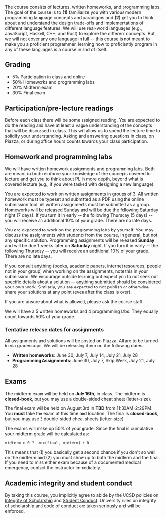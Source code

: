 The course consists of lectures, written homeworks, and programming labs.  The
goal of the course is to **(1)** familiarize you with various modern
programming language concepts and paradigms and **(2)** get you to think about
and understand the design trade-offs and implementations of different language
features. We will use real-world languages (e.g., JavaScript, Haskell, C++, and
Rust) to explore the different concepts. But, we will not cover any one
language in full -- this course is not meant to make you a proficient
programmer, learning how to proficiently program in any of these languages is a
course in and of itself.


## Grading

-  5% Participation in class and online
- 50% Homeworks and programming labs
- 20% Midterm exam
- 30% Final exam

## Participation/pre-lecture readings

Before each class there will be some assigned reading. You are expected to do
the reading and have at least a vague understanding of the concepts that will
be discussed in class. This will allow us to spend the lecture time to solidify
your understanding.  Asking and answering questions in class, on Piazza, or
during office hours counts towards your class participation. 

## Homework and programming labs

We will have written homework assignments and programming labs.  Both are meant
to both reinforce your knowledge of the concepts covered in lecture and get you
to think about PL in more depth, beyond what is covered lecture (e.g., if you
were tasked with designing a new language).

You are expected to work on written assignments in groups of 3. All written
homework must be typeset and submitted as a PDF using the online submission
tool.  All written assignments must be submitted as a group.  Homeworks will be
released Sunday and will be due the following Saturday night (7 days). If
you turn it in early -- the following Thursday (5 days) -- you will
receive an additional 10% of your grade. There are no late days.

You are expected to work on the programming labs by yourself. You may discuss
the assignments with students from the course, in general, but not any specific
solution. Programming assignments will be released **Sunday** and will be due 1
weeks later on **Saturday** night. If you turn it in early -- the following Thursday
-- you will receive an additional 10% of your grade. There are no late days.

If you consult anything (books, academic papers, internet resources, people not
in your group) when working on the assignments, note this in your submission.
We encourage outside learning but expect you to not seek out specific details
about a solution -- anything submitted should be considered your own work.
Similarly, you are expected to not publish or otherwise share your solutions at
any point (even after the class is over).

If you are unsure about what is allowed, please ask the course staff.

We will have a 5 written homeworks and 4 programming labs. They equally count
towards 50% of your grade.

### Tentative release dates for assignments

All assignments and solutions will be posted on Piazza. All are to be turned in
via gradescope. We will be releasing them on the following dates:

- **Written homeworks**: June 30, July 7, July 14, July 21, July 28 
- **Programming Assignments**: June 30, July 7, Skip Week, July 21, July 28 

## Exams

The midterm exam will be held on **July 16th**, in class. The midterm is
**closed-book**, but you may use a double-sided cheat sheet (letter-size).

The final exam will be held on August 3rd in **TBD** 
from 11:30AM-2:29PM. You **must** take the exam at this time and location. 
The final is **closed-book**, but you may use 2 double-sided cheat sheets
(letter-size).

The exams will make up 50% of your grade. Since the final is cumulative your
midterm grade will be calculated as:

```
midterm > 0 ?  max(final, midterm) : 0
```

This means that (1) you basically get a second chance if you don't so well on
the midterm and (2) you must show up to both the midterm and the final.  If you
need to miss either exam because of a documented medical emergency, contact the
instructor immediately.

## Academic integrity and student conduct

By taking this course, you implicitly agree to abide by the UCSD policies on <a
href="https://senate.ucsd.edu/Operating-Procedures/Senate-Manual/appendices/2">Integrity
of Scholarship</a> and <a
href="https://students.ucsd.edu/sponsor/student-conduct/">Student Conduct</a>.
University rules on integrity of scholarship and code of conduct are taken
seriously and will be enforced.
